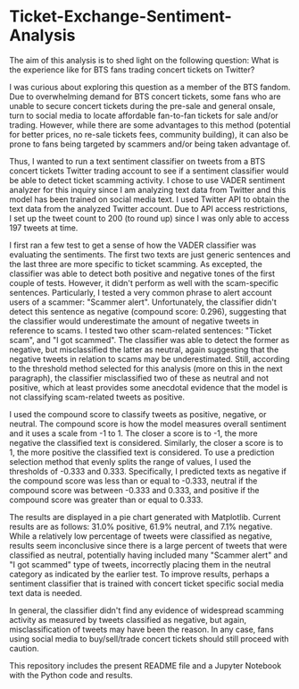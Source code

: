 # Ticket-Exchange-Sentiment-Analysis
The aim of this analysis is to shed light on the following question: What is the experience like for BTS fans trading concert tickets on Twitter?

I was curious about exploring this question as a member of the BTS fandom. Due to overwhelming demand for BTS concert tickets, some fans who are unable to secure concert tickets during the pre-sale and general onsale, turn to social media to locate affordable fan-to-fan tickets for sale and/or trading. However, while there are some advantages to this method (potential for better prices, no re-sale tickets fees, community building), it can also be prone to fans being targeted by scammers and/or being taken advantage of.

Thus, I wanted to run a text sentiment classifier on tweets from a BTS concert tickets Twitter trading account to see if a sentiment classifier would be able to detect ticket scamming activity. I chose to use VADER sentiment analyzer for this inquiry since I am analyzing text data from Twitter and this model has been trained on social media text. I used Twitter API to obtain the text data from the analyzed Twitter account. Due to API access restrictions, I set up the tweet count to 200 (to round up) since I was only able to access 197 tweets at time. 

I first ran a few test to get a sense of how the VADER classifier was evaluating the sentiments. The first two texts are just generic sentences and the last three are more specific to ticket scamming. As excepted, the classifier was able to detect both positive and negative tones of the first couple of tests. However, it didn't perform as well with the scam-specific sentences. Particularly, I tested a very common phrase to alert account users of a scammer: "Scammer alert". Unfortunately, the classifier didn't detect this sentence as negative (compound score: 0.296), suggesting that the classifier would underestimate the amount of negative tweets in reference to scams. I tested two other scam-related sentences: "Ticket scam", and "I got scammed". The classifier was able to detect the former as negative, but misclassified the latter as neutral, again suggesting that the negative tweets in relation to scams may be underestimated. Still, according to the threshold method selected for this analysis (more on this in the next paragraph), the classifier misclassified two of these as neutral and not positive, which at least provides some anecdotal evidence that the model is not classifying scam-related tweets as positive.

I used the compound score to classify tweets as positive, negative, or neutral. The compound score is how the model measures overall sentiment and it uses a scale from -1 to 1. The closer a score is to -1, the more negative the classified text is considered. Similarly, the closer a score is to 1, the more positive the classified text is considered. To use a prediction selection method that evenly splits the range of values, I used the thresholds of -0.333 and 0.333. Specifically, I predicted texts as negative if the compound score was less than or equal to -0.333, neutral if the compound score was between -0.333 and 0.333, and positive if the compound score was greater than or equal to 0.333.

The results are displayed in a pie chart generated with Matplotlib. Current results are as follows: 31.0% positive, 61.9% neutral, and 7.1% negative. While a relatively low percentage of tweets were classified as negative, results seem inconclusive since there is a large percent of tweets that were classified as neutral, potentially having included many "Scammer alert" and "I got scammed" type of tweets, incorrectly placing them in the neutral category as indicated by the earlier test. To improve results, perhaps a sentiment classifier that is trained with concert ticket specific social media text data is needed.
 
In general, the classifier didn't find any evidence of widespread scamming activity as measured by tweets classified as negative, but again, misclassification of tweets may have been the reason. In any case, fans using social media to buy/sell/trade concert tickets should still proceed with caution. 

This repository includes the present README file and a Jupyter Notebook with the Python code and results.
